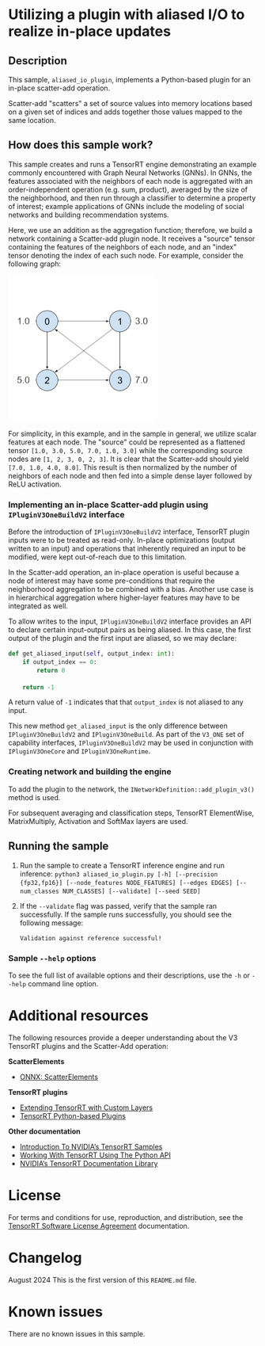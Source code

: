 # Utilizing a plugin with aliased I/O to realize in-place updates

## Description

This sample, `aliased_io_plugin`, implements a Python-based plugin for an in-place scatter-add operation.

Scatter-add "scatters" a set of source values into memory locations based on a given set of indices and adds together those values mapped to the same location. 

## How does this sample work?

This sample creates and runs a TensorRT engine demonstrating an example commonly encountered with Graph Neural Networks (GNNs). In GNNs, the features associated with the neighbors of each node is aggregated with an order-independent operation (e.g. sum, product), averaged by the size of the neighborhood, and then run through a classifier to determine a property of interest; example applications of GNNs include the modeling of social networks and building recommendation systems. 

Here, we use an addition as the aggregation function; therefore, we build a network containing a Scatter-add plugin node. It receives a "source" tensor containing the features of the neighbors of each node, and an "index" tensor denoting the index of each such node. For example, consider the following graph:

![alt text](aliased_io_gnn.png "GNN example")

For simplicity, in this example, and in the sample in general, we utilize scalar features at each node. The "source" could be represented as a flattened tensor `[1.0, 3.0, 5.0, 7.0, 1.0, 3.0]` while the corresponding source nodes are `[1, 2, 3, 0, 2, 3]`. It is clear that the Scatter-add should yield `[7.0, 1.0, 4.0, 8.0]`. This result is then normalized by the number of neighbors of each node and then fed into a simple dense layer followed by ReLU activation.

### Implementing an in-place Scatter-add plugin using `IPluginV3OneBuildV2` interface

Before the introduction of `IPluginV3OneBuildV2` interface, TensorRT plugin inputs were to be treated as read-only. In-place optimizations (output written to an input) and operations that inherently required an input to be modified, were kept out-of-reach due to this limitation.

In the Scatter-add operation, an in-place operation is useful because a node of interest may have some pre-conditions that require the neighborhood aggregation to be combined with a bias. Another use case is in hierarchical aggregation where higher-layer features may have to be integrated as well. 

To allow writes to the input, `IPluginV3OneBuildV2` interface provides an API to declare certain input-output pairs as being aliased. In this case, the first output of the plugin and the first input are aliased, so we may declare:
```py
def get_aliased_input(self, output_index: int):
	if output_index == 0:
		return 0
	
	return -1
```
A return value of `-1` indicates that that `output_index` is not aliased to any input.

This new method `get_aliased_input` is the only difference between `IPluginV3OneBuildV2` and `IPluginV3OneBuild`. As part of the `V3_ONE` set of capability interfaces, `IPluginV3OneBuildV2` may be used in conjunction with `IPluginV3OneCore` and `IPluginV3OneRuntime`. 

### Creating network and building the engine

To add the plugin to the network, the `INetworkDefinition::add_plugin_v3()` method is used. 

For subsequent averaging and classification steps, TensorRT ElementWise, MatrixMultiply, Activation and SoftMax layers are used.

## Running the sample

1.  Run the sample to create a TensorRT inference engine and run inference:
    `python3 aliased_io_plugin.py [-h] [--precision {fp32,fp16}] [--node_features NODE_FEATURES] [--edges EDGES] [--num_classes NUM_CLASSES] [--validate] [--seed SEED]`

2.  If the `--validate` flag was passed, verify that the sample ran successfully. If the sample runs successfully, you should see the following message:
     ```
    Validation against reference successful!
    ```

### Sample `--help` options

To see the full list of available options and their descriptions, use the `-h` or `--help` command line option.


# Additional resources

The following resources provide a deeper understanding about the V3 TensorRT plugins and the Scatter-Add operation:

**ScatterElements**
- [ONNX: ScatterElements](https://onnx.ai/onnx/operators/onnx__ScatterElements.html)

**TensorRT plugins**
- [Extending TensorRT with Custom Layers](https://docs.nvidia.com/deeplearning/tensorrt/developer-guide/index.html#extending)
- [TensorRT Python-based Plugins](https://docs.nvidia.com/deeplearning/tensorrt/developer-guide/#add_custom_layer_python)

**Other documentation**
- [Introduction To NVIDIA’s TensorRT Samples](https://docs.nvidia.com/deeplearning/sdk/tensorrt-sample-support-guide/index.html#samples)
- [Working With TensorRT Using The Python API](https://docs.nvidia.com/deeplearning/tensorrt/developer-guide/#python_topics)
- [NVIDIA’s TensorRT Documentation Library](https://docs.nvidia.com/deeplearning/sdk/tensorrt-archived/index.html)

# License

For terms and conditions for use, reproduction, and distribution, see the [TensorRT Software License Agreement](https://docs.nvidia.com/deeplearning/sdk/tensorrt-sla/index.html) documentation.

# Changelog

August 2024
This is the first version of this `README.md` file.

# Known issues

There are no known issues in this sample.
